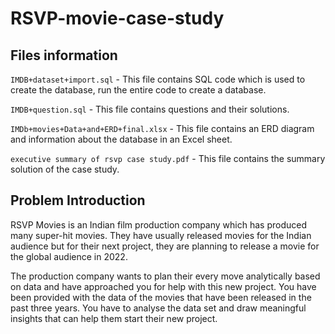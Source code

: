 # RSVP-movie-case-study
## Files information

`IMDB+dataset+import.sql` - This file contains SQL code which is used to create the database, run the entire code to create a database.

`IMDB+question.sql` - This file contains questions and their solutions.

`IMDb+movies+Data+and+ERD+final.xlsx` - This file contains an ERD diagram and information about the database in an Excel sheet.

`executive summary of rsvp case study.pdf` - This file contains the summary solution of the case study.
## Problem Introduction
RSVP Movies is an Indian film production company which has produced many super-hit movies. They have usually released movies for the Indian audience but for their next project, they are planning to release a movie for the global audience in 2022.

 

The production company wants to plan their every move analytically based on data and have approached you for help with this new project. You have been provided with the data of the movies that have been released in the past three years. You have to analyse the data set and draw meaningful insights that can help them start their new project. 
